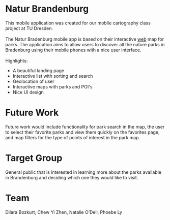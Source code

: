 # Natur Brandenburg

This mobile application was created for our mobile cartography class project at TU Dresden. <br><br>
The Natur Bradenburg mobile app is based on their interactive <a href="https://www.natur-brandenburg.de/karte/#&g=2,3,4,16,5,6,7,8,9,10,11,12,13,14,15&k=">web</a> map for parks. The application aims to allow users to discover all the nature parks in Bradenburg using their mobile phones with a nice user interface. 
<br> <br>
Highlights:
<ul>
  <li>A beautiful landing page</li>
  <li>Interactive list with sorting and search</li>
    <li>Geolocation of user</li>
    <li>Interactive maps with parks and POI's</li>
    <li>Nice UI design</li>


</ul>


# Future Work
Future work would include functionality for park search in the map, the user to select their favorite parks and view them quickly on the favorites page, and map filters for the type of points of interest in the park map.

# Target Group
General public that is interested in learning more about the parks available in Brandenburg and deciding which one they would like to visit.

# Team
Dilara Bozkurt, Chew Yi Zhen, Natalie O’Dell, Phoebe Ly
